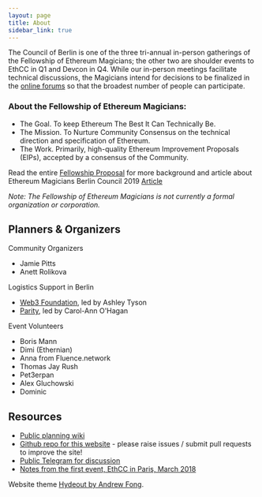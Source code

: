 ```yaml
---
layout: page
title: About
sidebar_link: true
---
```


The Council of Berlin is one of the three tri-annual in-person gatherings of the Fellowship of Ethereum Magicians; the other two are shoulder events to EthCC in Q1 and Devcon in Q4. While our in-person meetings facilitate technical discussions, the Magicians intend for decisions to be finalized in the [online forums](https://ethereum-magicians.org) so that the broadest number of people can participate.

### About the Fellowship of Ethereum Magicians:

* The Goal. To keep Ethereum The Best It Can Technically Be.
* The Mission. To Nurture Community Consensus on the technical direction and specification of Ethereum.
* The Work. Primarily, high-quality Ethereum Improvement Proposals (EIPs), accepted by a consensus of the Community.

Read the entire [Fellowship Proposal](https://goo.gl/DrJRJV) for more background and article about Ethereum Magicians Berlin Council 2019 [Article](https://medium.com/@AnettRolikova/lets-create-magic-and-talk-about-what-s-important-in-the-ethereum-ecosystem-45c94878fe3c)

_Note: The Fellowship of Ethereum Magicians is not currently a formal organization or corporation._

## Planners & Organizers

Community Organizers
* Jamie Pitts 
* Anett Rolikova 

Logistics Support in Berlin
* [Web3 Foundation](http://web3.foundation), led by Ashley Tyson
* [Parity](https://www.parity.io/), led by Carol-Ann O'Hagan

Event Volunteers
* Boris Mann
* Dimi (Ethernian)
* Anna from Fluence.network
* Thomas Jay Rush
* Pet3erpan
* Alex Gluchowski
* Dominic

## Resources

* [Public planning wiki](https://ethereum-magicians.org/t/magicians-berlin-council-2019-call-for-topics-and-eips-to-discuss/3425/3)
* [Github repo for this website](https://github.com/ethereum-magicians/berlin-council) - please raise issues / submit pull requests to improve the site!
* [Public Telegram for discussion](https://t.me/ETHMagicians)
* [Notes from the first event, EthCC in Paris, March 2018](https://docs.google.com/document/d/1rgQnZKpNc71XUotSTVmHt9La8y3_yKi8te1bH396AWA/edit)

Website theme [Hydeout by Andrew Fong](https://github.com/fongandrew/hydeout/).
